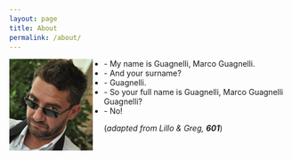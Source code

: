 ```yaml
---
layout: page
title: About
permalink: /about/
---
```


<p>
  <img align="left" width="150px" src="/assets/img/m1small.jpg" style="margin-right: 20px;" />
  <ul>
    <li>- My name is Guagnelli, Marco Guagnelli.</li>
    <li>- And your surname?</li>
    <li>- Guagnelli.</li>
    <li>- So your full name is Guagnelli, Marco Guagnelli Guagnelli?</li>
    <li>- No!</li> 
  </ul>
  (<i>adapted from Lillo & Greg, <b>601</b></i>)
</p>



